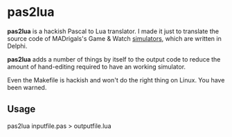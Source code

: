 # pas2lua

**pas2lua** is a hackish Pascal to Lua translator. I made it just to translate the source code of MADrigals's Game & Watch [simulators](http://www.madrigaldesign.it/sim/), which are written in Delphi.

**pas2lua** adds a number of things by itself to the output code to reduce the amount of hand-editing required to have an working simulator.

Even the Makefile is hackish and won't do the right thing on Linux. You have been warned.

## Usage

pas2lua inputfile.pas > outputfile.lua